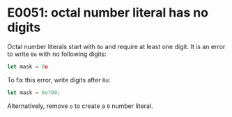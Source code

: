 # E0051: octal number literal has no digits

Octal number literals start with `0o` and require at least one digit. It is an
error to write `0o` with no following digits:

```javascript
let mask = 0o
```

To fix this error, write digits after `0o`:

```javascript
let mask = 0o700;
```

Alternatively, remove `o` to create a `0` number literal.
